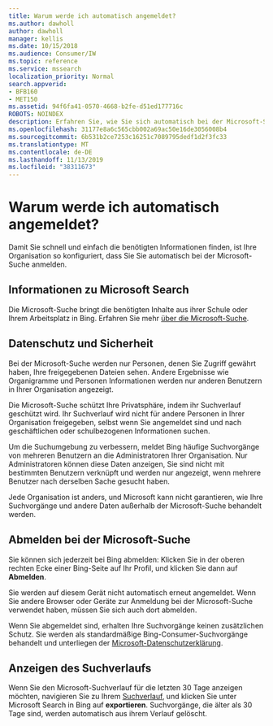 ```yaml
---
title: Warum werde ich automatisch angemeldet?
ms.author: dawholl
author: dawholl
manager: kellis
ms.date: 10/15/2018
ms.audience: Consumer/IW
ms.topic: reference
ms.service: mssearch
localization_priority: Normal
search.appverid:
- BFB160
- MET150
ms.assetid: 94f6fa41-0570-4668-b2fe-d51ed177716c
ROBOTS: NOINDEX
description: Erfahren Sie, wie Sie sich automatisch bei der Microsoft-Suche anmelden können, um Arbeitsergebnisse schnell und einfach zu finden.
ms.openlocfilehash: 31177e8a6c565cbb002a69ac50e16de3056008b4
ms.sourcegitcommit: 6b531b2ce7253c16251c7089795dedf1d2f3fc33
ms.translationtype: MT
ms.contentlocale: de-DE
ms.lasthandoff: 11/13/2019
ms.locfileid: "38311673"
---
```

# <a name="why-am-i-automatically-signed-in"></a>Warum werde ich automatisch angemeldet?

Damit Sie schnell und einfach die benötigten Informationen finden, ist Ihre Organisation so konfiguriert, dass Sie Sie automatisch bei der Microsoft-Suche anmelden.
  
## <a name="about-microsoft-search"></a>Informationen zu Microsoft Search

Die Microsoft-Suche bringt die benötigten Inhalte aus ihrer Schule oder Ihrem Arbeitsplatz in Bing. Erfahren Sie mehr [über die Microsoft-Suche](about-microsoft-search.md).
  
## <a name="privacy-and-security"></a>Datenschutz und Sicherheit

Bei der Microsoft-Suche werden nur Personen, denen Sie Zugriff gewährt haben, Ihre freigegebenen Dateien sehen. Andere Ergebnisse wie Organigramme und Personen Informationen werden nur anderen Benutzern in Ihrer Organisation angezeigt.
  
Die Microsoft-Suche schützt Ihre Privatsphäre, indem ihr Suchverlauf geschützt wird. Ihr Suchverlauf wird nicht für andere Personen in Ihrer Organisation freigegeben, selbst wenn Sie angemeldet sind und nach geschäftlichen oder schulbezogenen Informationen suchen.
  
Um die Suchumgebung zu verbessern, meldet Bing häufige Suchvorgänge von mehreren Benutzern an die Administratoren Ihrer Organisation. Nur Administratoren können diese Daten anzeigen, Sie sind nicht mit bestimmten Benutzern verknüpft und werden nur angezeigt, wenn mehrere Benutzer nach derselben Sache gesucht haben.
  
Jede Organisation ist anders, und Microsoft kann nicht garantieren, wie Ihre Suchvorgänge und andere Daten außerhalb der Microsoft-Suche behandelt werden.
  
## <a name="sign-out-of-microsoft-search"></a>Abmelden bei der Microsoft-Suche

Sie können sich jederzeit bei Bing abmelden: Klicken Sie in der oberen rechten Ecke einer Bing-Seite auf Ihr Profil, und klicken Sie dann auf **Abmelden**.
  
Sie werden auf diesem Gerät nicht automatisch erneut angemeldet. Wenn Sie andere Browser oder Geräte zur Anmeldung bei der Microsoft-Suche verwendet haben, müssen Sie sich auch dort abmelden. 
  
Wenn Sie abgemeldet sind, erhalten Ihre Suchvorgänge keinen zusätzlichen Schutz. Sie werden als standardmäßige Bing-Consumer-Suchvorgänge behandelt und unterliegen der [Microsoft-Datenschutzerklärung](https://privacy.microsoft.com/privacystatement).
  
## <a name="view-your-search-history"></a>Anzeigen des Suchverlaufs

Wenn Sie den Microsoft-Suchverlauf für die letzten 30 Tage anzeigen möchten, navigieren Sie zu Ihrem [Suchverlauf](https://ssl.bing.com/profile/history), und klicken Sie unter Microsoft Search in Bing auf **exportieren**. Suchvorgänge, die älter als 30 Tage sind, werden automatisch aus ihrem Verlauf gelöscht.

  

